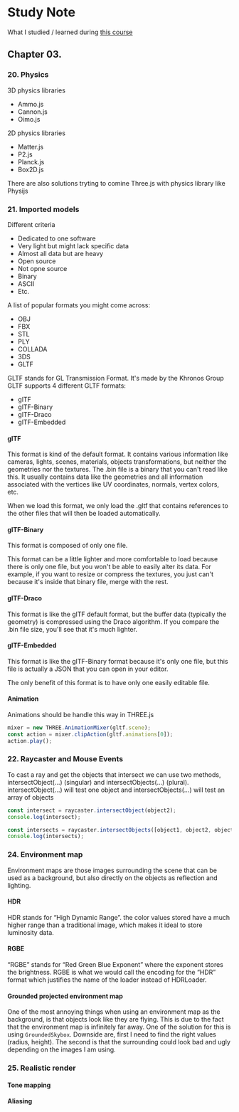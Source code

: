 # Study Note

What I studied / learned during [this course](https://threejs-journey.com)

## Chapter 03.

### 20. Physics

3D physics libraries

- Ammo.js
- Cannon.js
- Oimo.js

2D physics libraries

- Matter.js
- P2.js
- Planck.js
- Box2D.js

There are also solutions tryting to comine Three.js with physics library like Physijs

### 21. Imported models

Different criteria

- Dedicated to one software
- Very light but might lack specific data
- Almost all data but are heavy
- Open source
- Not opne source
- Binary
- ASCII
- Etc.

A list of popular formats you might come across:

- OBJ
- FBX
- STL
- PLY
- COLLADA
- 3DS
- GLTF

GLTF stands for GL Transmission Format. It's made by the Khronos Group  
GLTF supports 4 different GLTF formats:

- glTF
- glTF-Binary
- glTF-Draco
- glTF-Embedded

#### glTF

This format is kind of the default format. It contains various information like cameras, lights, scenes, materials, objects transformations, but neither the geometries nor the textures. The .bin file is a binary that you can't read like this. It usually contains data like the geometries and all information associated with the vertices like UV coordinates, normals, vertex colors, etc.

When we load this format, we only load the .gltf that contains references to the other files that will then be loaded automatically.

#### glTF-Binary

This format is composed of only one file.

This format can be a little lighter and more comfortable to load because there is only one file, but you won't be able to easily alter its data. For example, if you want to resize or compress the textures, you just can't because it's inside that binary file, merge with the rest.

#### glTF-Draco

This format is like the glTF default format, but the buffer data (typically the geometry) is compressed using the Draco algorithm. If you compare the .bin file size, you'll see that it's much lighter.

#### glTF-Embedded

This format is like the glTF-Binary format because it's only one file, but this file is actually a JSON that you can open in your editor.

The only benefit of this format is to have only one easily editable file.

#### Animation

Animations should be handle this way in THREE.js

```js
mixer = new THREE.AnimationMixer(gltf.scene);
const action = mixer.clipAction(gltf.animations[0]);
action.play();
```

### 22. Raycaster and Mouse Events

To cast a ray and get the objects that intersect we can use two methods, intersectObject(...) (singular) and intersectObjects(...) (plural).  
intersectObject(...) will test one object and intersectObjects(...) will test an array of objects

```js
const intersect = raycaster.intersectObject(object2);
console.log(intersect);

const intersects = raycaster.intersectObjects([object1, object2, object3]);
console.log(intersects);
```

### 24. Environment map

Environment maps are those images surrounding the scene that can be used as a background, but also directly on the objects as reflection and lighting.

#### HDR

HDR stands for “High Dynamic Range”. the color values stored have a much higher range than a traditional image, which makes it ideal to store luminosity data.

#### RGBE

“RGBE” stands for “Red Green Blue Exponent” where the exponent stores the brightness. RGBE is what we would call the encoding for the “HDR” format which justifies the name of the loader instead of HDRLoader.

#### Grounded projected environment map

One of the most annoying things when using an environment map as the background, is that objects look like they are flying. This is due to the fact that the environment map is infinitely far away.
One of the solution for this is using `GroundedSkybox`. Downside are, first I need to find the right values (radius, height). The second is that the surrounding could look bad and ugly depending on the images I am using.

### 25. Realistic render

#### Tone mapping

#### Aliasing
